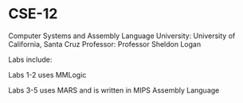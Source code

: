 # CSE-12
Computer Systems and Assembly Language 
University: University of California, Santa Cruz 
Professor: Professor Sheldon Logan

Labs include:

Labs 1-2 uses MMLogic 

Labs 3-5 uses MARS and is written in MIPS Assembly Language
